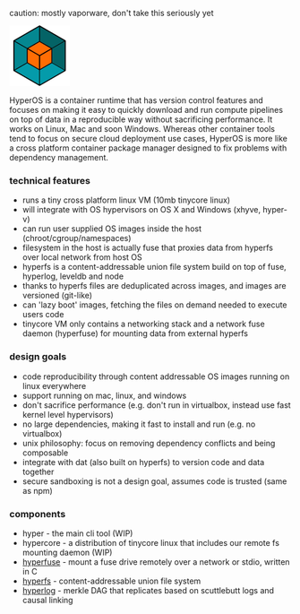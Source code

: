 caution: mostly vaporware, don't take this seriously yet

![logo](hyperos.png)

HyperOS is a container runtime that has version control features and focuses on making it easy to quickly download and run compute pipelines on top of data in a reproducible way without sacrificing performance. It works on Linux, Mac and soon Windows. Whereas other container tools tend to focus on secure cloud deployment use cases, HyperOS is more like a cross platform container package manager designed to fix problems with dependency management.

### technical features

- runs a tiny cross platform linux VM (10mb tinycore linux)
- will integrate with OS hypervisors on OS X and Windows (xhyve, hyper-v)
- can run user supplied OS images inside the host (chroot/cgroup/namespaces)
- filesystem in the host is actually fuse that proxies data from hyperfs over local network from host OS
- hyperfs is a content-addressable union file system build on top of fuse, hyperlog, leveldb and node
- thanks to hyperfs files are deduplicated across images, and images are versioned (git-like)
- can 'lazy boot' images, fetching the files on demand needed to execute users code
- tinycore VM only contains a networking stack and a network fuse daemon (hyperfuse) for mounting data from external hyperfs

### design goals

- code reproducibility through content addressable OS images running on linux everywhere
- support running on mac, linux, and windows
- don't sacrifice performance (e.g. don't run in virtualbox, instead use fast kernel level hypervisors)
- no large dependencies, making it fast to install and run (e.g. no virtualbox)
- unix philosophy: focus on removing dependency conflicts and being composable
- integrate with dat (also built on hyperfs) to version code and data together
- secure sandboxing is not a design goal, assumes code is trusted (same as npm)

### components

- hyper - the main cli tool (WIP)
- hypercore - a distribution of tinycore linux that includes our remote fs mounting daemon (WIP)
- [hyperfuse](https://github.com/mafintosh/hyperfuse) - mount a fuse drive remotely over a network or stdio, written in C
- [hyperfs](https://www.npmjs.com/package/hyperfs) - content-addressable union file system
- [hyperlog](https://www.npmjs.com/package/hyperlog) - merkle DAG that replicates based on scuttlebutt logs and causal linking